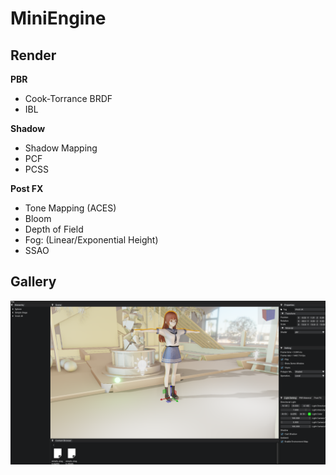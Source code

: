 # MiniEngine

## Render

**PBR**

- Cook-Torrance BRDF
- IBL

**Shadow**

- Shadow Mapping
- PCF
- PCSS

**Post FX**

- Tone Mapping (ACES)
- Bloom
- Depth of Field
- Fog: (Linear/Exponential Height)
- SSAO

## Gallery

![image-20230630162308127](Assets/SSAO.png)